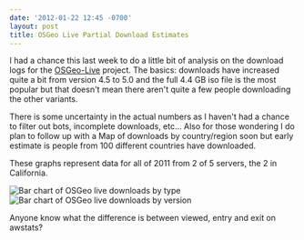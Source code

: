 ```yaml
---
date: '2012-01-22 12:45 -0700'
layout: post
title: OSGeo Live Partial Download Estimates
---
```


I had a chance this last week to do a little bit of analysis on the
download logs for the [OSGeo-Live](https://live.osgeo.org)
project. The basics: downloads have increased quite a bit from version
4.5 to 5.0 and the full 4.4 GB iso file is the most popular but that
doesn't mean there aren't quite a few people downloading the other
variants.

There is some uncertainty in the actual numbers as I haven't had a
chance to filter out bots, incomplete downloads, etc... Also for those
wondering I do plan to follow up with a Map of downloads by
country/region soon but early estimate is people from 100 different
countries have downloaded.

These graphs represent data for all of 2011 from 2 of 5 servers, the 2
in California.

![Bar chart of OSGeo live downloads by type]({{site_baseurl}}/assets/OSGeoByType.png)
![Bar chart of OSGeo live downloads by version]({{site_baseurl}}/assets/OSGeoByVersion.png)

Anyone know what the difference is between viewed, entry and exit on
awstats?
